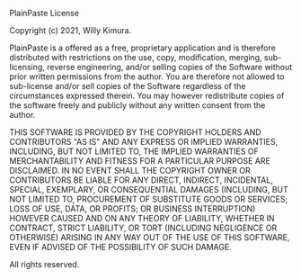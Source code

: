 PlainPaste License

Copyright (c) 2021, Willy Kimura.

PlainPaste is a offered as a free, proprietary application and is therefore distributed with restrictions on the use, copy, modification, merging, sub-licensing, reverse engineering, and/or selling copies of the Software without prior written permissions from the author. You are therefore not allowed to sub-license and/or sell copies of the Software regardless of the circumstances expressed therein. You may however redistribute copies of the software freely and publicly without any written consent from the author.

THIS SOFTWARE IS PROVIDED BY THE COPYRIGHT HOLDERS AND CONTRIBUTORS "AS IS" AND ANY EXPRESS OR IMPLIED WARRANTIES, INCLUDING, BUT NOT LIMITED TO, THE IMPLIED WARRANTIES OF MERCHANTABILITY AND FITNESS FOR A PARTICULAR PURPOSE ARE DISCLAIMED. IN NO EVENT SHALL THE COPYRIGHT OWNER OR CONTRIBUTORS BE LIABLE FOR ANY DIRECT, INDIRECT, INCIDENTAL, SPECIAL, EXEMPLARY, OR CONSEQUENTIAL DAMAGES (INCLUDING, BUT NOT LIMITED TO, PROCUREMENT OF SUBSTITUTE GOODS OR SERVICES; LOSS OF USE, DATA, OR PROFITS; OR BUSINESS INTERRUPTION) HOWEVER CAUSED AND ON ANY THEORY OF LIABILITY, WHETHER IN CONTRACT, STRICT LIABILITY, OR TORT (INCLUDING NEGLIGENCE OR OTHERWISE) ARISING IN ANY WAY OUT OF THE USE OF THIS SOFTWARE, EVEN IF ADVISED OF THE POSSIBILITY OF SUCH DAMAGE.

All rights reserved.